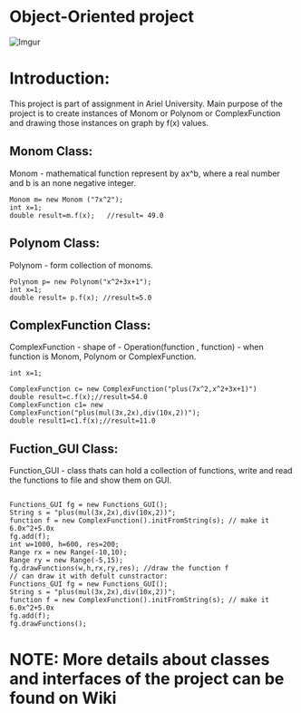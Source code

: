 # Object-Oriented project 

![Imgur](https://i.imgur.com/80iIGs7.png)

# Introduction:

This project is part of assignment in Ariel University. Main purpose of the project is to create instances of Monom or Polynom or ComplexFunction and drawing those instances on graph by f(x) values.

## Monom Class:
Monom - mathematical function represent by ax^b, where a real number and b is an none negative integer.

```
Monom m= new Monom ("7x^2");
int x=1;
double result=m.f(x);   //result= 49.0
```

## Polynom Class:
Polynom - form collection of monoms.

```
Polynom p= new Polynom("x^2+3x+1"); 
int x=1;  
double result= p.f(x); //result=5.0
```

## ComplexFunction Class:

ComplexFunction - shape of - Operation(function , function) - when function is Monom, Polynom or ComplexFunction.

```
int x=1;

ComplexFunction c= new ComplexFunction("plus(7x^2,x^2+3x+1)")
double result=c.f(x);//result=54.0
ComplexFunction c1= new ComplexFunction("plus(mul(3x,2x),div(10x,2))");
double result1=c1.f(x);//result=11.0

```

## Fuction_GUI Class:

Function_GUI - class thats can hold a collection of functions, write and read the functions to file and show them on GUI.
```

Functions_GUI fg = new Functions_GUI();
String s = "plus(mul(3x,2x),div(10x,2))";
function f = new ComplexFunction().initFromString(s); // make it 6.0x^2+5.0x
fg.add(f);
int w=1000, h=600, res=200;
Range rx = new Range(-10,10);
Range ry = new Range(-5,15);
fg.drawFunctions(w,h,rx,ry,res); //draw the function f
// can draw it with defult cunstractor:
Functions_GUI fg = new Functions_GUI();
String s = "plus(mul(3x,2x),div(10x,2))";
function f = new ComplexFunction().initFromString(s); // make it 6.0x^2+5.0x
fg.add(f);
fg.drawFunctions();

```
# NOTE: More details about classes and interfaces of the project can be found on Wiki
